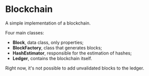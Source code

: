 # Blockchain

A simple implementation of a blockchain.

Four main classes:
* __Block__, data class, only properties;
* __BlockFactory__, class that generates blocks;
* __HashEstimator__, responsible for the estimation of hashes;
* __Ledger__, contains the blockchain itself.

Right now, it's not possible to add unvalidated blocks to the ledger.